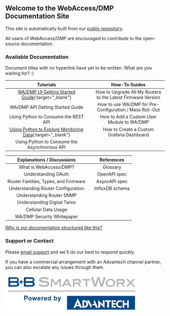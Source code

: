 ## Welcome to the WebAccess/DMP Documentation Site

This site is automatically built from our [public repository](https://github.com/wadmp/wadmp.github.io).

All users of WebAccess/DMP are encouraged to contribute to the open-source documentation.

### Available Documentation

Document titles with no hyperlink have yet to be written. What are you waiting for? :)

| Tutorials                               |   | How-To Guides                                                |
|:---------------------------------------:|---|:------------------------------------------------------------:|
| [WA/DMP UI Getting Started Guide](/tutorials/ui_getting_started.md){:target="_blank"} |   | How to Upgrade All My Routers to the Latest Firmware Version |
| WA/DMP API Getting Started Guide        |   | How to use WA/DMP for Pre-Configuration / Mass Roll-Out      |
| Using Python to Consume the REST API    |   | How to Add a Custom User Module to WA/DMP                    |
| [Using Python to Explore Monitoring Data](https://colab.research.google.com/github/bb-smartworx/bb-smartworx.github.io/blob/master/jupyter_notebooks/login.ipynb){:target="_blank"} |   | How to Create a Custom Grafana Dashboard                     |
| Using Python to Consume the Asynchronous API |   |                                                              |

| Explanations / Discussions           |   | References       |
|:------------------------------------:|---|:----------------:|
| What is WebAccess/DMP?               |   | Glossary         |
| Understanding OAuth                  |   | OpenAPI spec     |
| Router Families, Types, and Firmware |   | AsyncAPI spec    |
| Understanding Router Configuration   |   | InfluxDB schema  |
| Understanding Router SNMP            |   |                  |
| Understanding Digital Twins          |   |                  |
| Cellular Data Usage                  |   |                  |
| WA/DMP Security Whitepaper           |   |                  |

[Why is our documentation structured like this?](https://www.divio.com/blog/documentation/)
  
### Support or Contact

Please [email support](mailto:webaccessdmp@advantech.com) and we'll do our best to respond quickly.

If you have a commercial arrangement with an Advantech channel partner, you can also escalate any issues through them.

![Powered by logo](/images/pow.png "Tooltip")